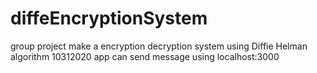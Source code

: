 # diffeEncryptionSystem
group project make a encryption decryption system using Diffie Helman algorithm 
10312020 app can send message using localhost:3000

